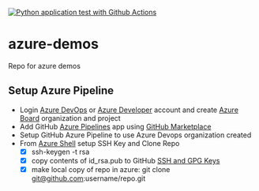 [![Python application test with Github Actions](https://github.com/nichtea01/azure-demos/actions/workflows/main.yml/badge.svg)](https://github.com/nichtea01/azure-demos/actions/workflows/main.yml)

# azure-demos
Repo for azure demos

## Setup Azure Pipeline
* Login [Azure DevOps](https://azure.microsoft.com/en-us/products/devops/?nav=min) or [Azure Developer](https://dev.azure.com) account and create [Azure Board](https://azure.microsoft.com/en-us/products/devops/boards/) organization and project 
* Add GitHub [Azure Pipelines](https://github.com/marketplace/azure-pipelines) app using [GitHub Marketplace](https://github.com/marketplace)
* Setup GitHub Azure Pipeline to use Azure Devops organization created
* From [Azure Shell](https://portal.azure.com/) setup SSH Key and Clone Repo
  - [x] ssh-keygen -t rsa
  - [x] copy contents of id_rsa.pub to GitHub [SSH and GPG Keys](https://github.com/settings/keys)
  - [x] make local copy of repo in azure: git clone git@github.com:username/repo.git

